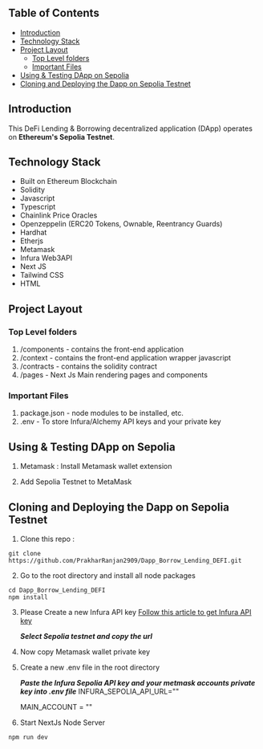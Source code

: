## Table of Contents

- [Introduction](#introduction)
- [Technology Stack](#technology-stack)
- [Project Layout](#project-layout)
  - [Top Level folders](#top-level-folders)
  - [Important Files](#important-files)
- [Using & Testing DApp on Sepolia](#using--testing-DApp-on-sepolia)
- [Cloning and Deploying the Dapp on Sepolia Testnet](#cloning-and-deploying-the-dapp-on-sepolia-testnet)


## Introduction
This DeFi Lending & Borrowing decentralized application (DApp) operates on **Ethereum's Sepolia Testnet**. 


## Technology Stack

- Built on Ethereum Blockchain
- Solidity
- Javascript
- Typescript
- Chainlink Price Oracles
- Openzeppelin (ERC20 Tokens, Ownable, Reentrancy Guards)
- Hardhat
- Etherjs
- Metamask
- Infura Web3API
- Next JS
- Tailwind CSS
- HTML

## Project Layout

### Top Level folders

1. /components - contains the front-end application
2. /context - contains the front-end application wrapper javascript
3. /contracts - contains the solidity contract
4. /pages - Next Js Main rendering pages and components


### Important Files

1. package.json - node modules to be installed, etc.
2. .env - To store Infura/Alchemy API keys and your private key

## Using & Testing DApp on Sepolia

1. Metamask : Install Metamask wallet extension

2. Add Sepolia Testnet to MetaMask


## Cloning and Deploying the Dapp on Sepolia Testnet

1. Clone this repo :

```
git clone https://github.com/PrakharRanjan2909/Dapp_Borrow_Lending_DEFI.git
```

2. Go to the root directory and install all node packages

```
cd Dapp_Borrow_Lending_DEFI
npm install
```

3. Please Create a new Infura API key
   [Follow this article to get Infura API key](https://medium.com/jelly-market/how-to-get-infura-api-key-e7d552dd396f)

   **_Select Sepolia testnet and copy the url_**


4. Now copy Metamask wallet private key

5. Create a new .env file in the root directory

   **_Paste the Infura Sepolia API key and your metmask accounts private key into .env file_**
    INFURA_SEPOLIA_API_URL=""

    MAIN_ACCOUNT = ""
   

6. Start NextJs Node Server

```
npm run dev
```


